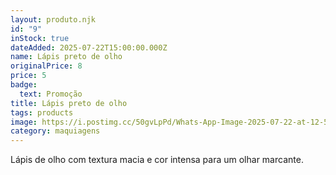 ```yaml
---
layout: produto.njk
id: "9"
inStock: true
dateAdded: 2025-07-22T15:00:00.000Z
name: Lápis preto de olho
originalPrice: 8
price: 5
badge:
  text: Promoção
title: Lápis preto de olho
tags: products
image: https://i.postimg.cc/50gvLpPd/Whats-App-Image-2025-07-22-at-12-53-56.jpg
category: maquiagens
---
```


Lápis de olho com textura macia e cor intensa para um olhar marcante.